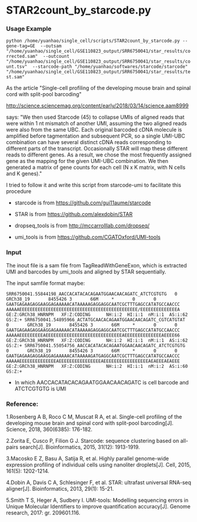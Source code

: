 # STAR2count_by_starcode.py


### Usage Example

`python /home/yuanhao/single_cell/scripts/STAR2count_by_starcode.py --gene-tag=GE 
  --outsam "/home/yuanhao/single_cell/GSE110823_output/SRR6750041/star_results/corrected.sam" 
  --outcount "/home/yuanhao/single_cell/GSE110823_output/SRR6750041/star_results/count.tsv" 
  --starcode-path "/home/yuanhao/softwares/starcode/starcode" 
  "/home/yuanhao/single_cell/GSE110823_output/SRR6750041/star_results/test.sam"`






As the article "Single-cell profiling of the developing mouse brain and spinal cord with split-pool barcoding"

http://science.sciencemag.org/content/early/2018/03/14/science.aam8999 

says:
  "We then used Starcode (45) to collapse UMIs of aligned reads that were within 1 nt mismatch of another UMI, assuming the two aligned reads were also from the same UBC. Each original barcoded cDNA molecule is amplified before tagmentation and subsequent PCR, so a single UMI-UBC combination can have several distinct cDNA reads corresponding to different parts of the transcript. Occasionally STAR will map these different reads to different genes. As a result, we chose the most frequently assigned gene as the mapping for the given UMI-UBC combination. We then generated a matrix of gene counts for each cell (N x K matrix, with N cells and K genes)."
 
I tried to follow it and write this script from starcode-umi to facilitate this procedure
 
  - starcode is from https://github.com/gui11aume/starcode
 
  - STAR is from https://github.com/alexdobin/STAR
 
  - dropseq_tools is from http://mccarrolllab.com/dropseq/
 
  - umi_tools is from https://github.com/CGATOxford/UMI-tools
 
### Input

The inout file is a sam file from TagReadWithGeneExon, which is extracted UMI and barcodes by umi_tools and aligned by STAR sequentially.
 
The input samfile format maybe:
 
`SRR6750041.55844198_AACCACATACACAGAATGGAACAACAGATC_ATCTCGTGTG   0       GRCh38_19       8455426 3       66M     *       0       0       GAATGAGAAGAGGAAGGAGAAAAACATAAAAAGAGGAGGCAATCGCTTTGAGCCATATGCCAACCC    AAAAAEEEEEEEEEEEEEEEEEEEEEEEEEEEEEEEEEEEEEEEEEEEEE/EEEEEEEEEEEEEEA      GE:Z:GRCh38_HNRNPM   XF:Z:CODING      NH:i:2  HI:i:1  nM:i:1  AS:i:62 GS:Z:+
SRR6750041.54895966_ACTATGCAACACAGAATGGAACAACAGATC_CGTCATGTAT   0       GRCh38_19       8455426 3       66M     *       0       0       GAATGAGAAGAGGAAGGAGAAAAACATAAAAAGAGGAGGCAATCGCTTTGAGCCATATGCCAACCC    AAAAAEEEEEEEEEAEEEEEEEEEEEEEEEEEEEEEEEEEEEEEAEEEEEEEEEEEEEEAEEEE66      GE:Z:GRCh38_HNRNPM   XF:Z:CODING      NH:i:2  HI:i:1  nM:i:1  AS:i:62 GS:Z:+
SRR6750041.55054756_AACCACATACACAGAATGGAACAACAGATC_ATCTCGTGTG   0       GRCh38_19       8455426 3       66M     *       0       0       GAATGAGAAGAGGAAGGAGAAAAACATAAAAAGATGAGGCAATCGCTTTGAGCCATATGCCAACCC    AAAAAEEEEEEEEEEEEEEAEEEEEEEEEEEEEEEEAEEEEEEEEEEEEEEEEEAEAEEEAEAEEE      GE:Z:GRCh38_HNRNPM   XF:Z:CODING      NH:i:2  HI:i:1  nM:i:2  AS:i:60 GS:Z:+`


  - In which AACCACATACACAGAATGGAACAACAGATC is cell barcode and ATCTCGTGTG is UMI
 
### Reference:
 
  1.Rosenberg A B, Roco C M, Muscat R A, et al. Single-cell profiling of the developing mouse brain and spinal cord with split-pool barcoding[J]. Science, 2018, 360(6385): 176-182.
 
  2.Zorita E, Cusco P, Filion G J. Starcode: sequence clustering based on all-pairs search[J]. Bioinformatics, 2015, 31(12): 1913-1919.
 
  3.Macosko E Z, Basu A, Satija R, et al. Highly parallel genome-wide expression profiling of individual cells using nanoliter droplets[J]. Cell, 2015, 161(5): 1202-1214.
 
  4.Dobin A, Davis C A, Schlesinger F, et al. STAR: ultrafast universal RNA-seq aligner[J]. Bioinformatics, 2013, 29(1): 15-21.

  5.Smith T S, Heger A, Sudbery I. UMI-tools: Modelling sequencing errors in Unique Molecular Identifiers to improve quantification accuracy[J]. Genome research, 2017: gr. 209601.116.
 
 
